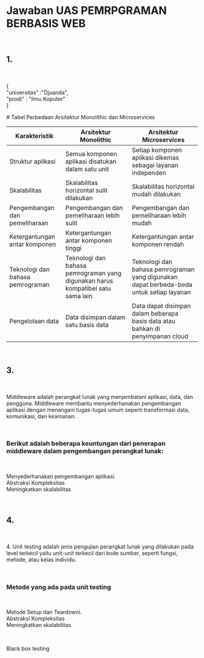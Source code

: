 # Jawaban UAS PEMRPGRAMAN BERBASIS WEB
<br>
<h2>1.</h2><br>
<p>{ <br> "universitas" :"Djuanda",<br> "prodi" : "ilmu Koputer" <br>}</p>
# Tabel Perbedaan Arsitektur Monolithic dan Microservices

| Karakteristik | Arsitektur Monolithic | Arsitektur Microservices |
|---|---|---|
| Struktur aplikasi | Semua komponen aplikasi disatukan dalam satu unit | Setiap komponen aplikasi dikemas sebagai layanan independen |
| Skalabilitas | Skalabilitas horizontal sulit dilakukan | Skalabilitas horizontal mudah dilakukan |
| Pengembangan dan pemeliharaan | Pengembangan dan pemeliharaan lebih sulit | Pengembangan dan pemeliharaan lebih mudah |
| Ketergantungan antar komponen | Ketergantungan antar komponen tinggi | Ketergantungan antar komponen rendah |
| Teknologi dan bahasa pemrograman | Teknologi dan bahasa pemrograman yang digunakan harus kompatibel satu sama lain | Teknologi dan bahasa pemrograman yang digunakan dapat berbeda-beda untuk setiap layanan |
| Pengelolaan data | Data disimpan dalam satu basis data | Data dapat disimpan dalam beberapa basis data atau bahkan di penyimpanan cloud |
<br>
<h2>3.</h2><br>
<p>
Middleware adalah perangkat lunak yang menjembatani aplikasi, data, dan pengguna. Middleware membantu menyederhanakan pengembangan aplikasi dengan menangani tugas-tugas umum seperti transformasi data, komunikasi, dan keamanan.</p><br>
<h3>Berikut adalah beberapa keuntungan dari penerapan middleware dalam pengembangan perangkat lunak:</h3>
<br>
<p>Menyederhanakan pengembangan aplikasi.<br>
Abstraksi Kompleksitas<br>Meningkatkan skalabilitas</p>
<br>
<h2>4.</h2><br>
<p>4.	Unit testing adalah jenis pengujian perangkat lunak yang dilakukan pada level terkecil yaitu unit-unit terkecil dari kode sumber, seperti fungsi, metode, atau kelas individu.</p><br>
<h3>Metode yang ada pada unit testing</h3>
<br>
<p>Metode Setup dan Teardowni.<br>
Abstraksi Kompleksitas<br>Meningkatkan skalabilitas</p>
<br>
<p> Black box testing <br>
